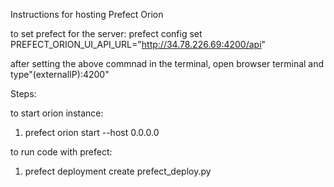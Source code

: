 Instructions for hosting Prefect Orion

to set prefect for the server: prefect config set PREFECT_ORION_UI_API_URL="http://34.78.226.69:4200/api"

after setting the above commnad in the terminal, open browser terminal and type"(externalIP):4200"


Steps: 

to start orion instance:

1. prefect orion start --host 0.0.0.0

to run code with prefect: 

1. prefect deployment create prefect_deploy.py
